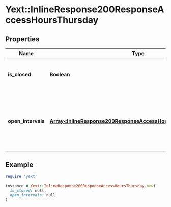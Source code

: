# Yext::InlineResponse200ResponseAccessHoursThursday

## Properties

| Name | Type | Description | Notes |
| ---- | ---- | ----------- | ----- |
| **is_closed** | **Boolean** | Indicates if the access hours are \&quot;closed\&quot; on Thursday.  Filtering Type: &#x60;boolean&#x60; | [optional] |
| **open_intervals** | [**Array&lt;InlineResponse200ResponseAccessHoursFridayOpenIntervals&gt;**](InlineResponse200ResponseAccessHoursFridayOpenIntervals.md) | Contains the time intervals for which the Entity is open on Thursday. Note that if isClosed is set to true, \&quot;openIntervals\&quot; cannot be provided in an update.  Filtering Type: &#x60;list of object&#x60; | [optional] |

## Example

```ruby
require 'yext'

instance = Yext::InlineResponse200ResponseAccessHoursThursday.new(
  is_closed: null,
  open_intervals: null
)
```


